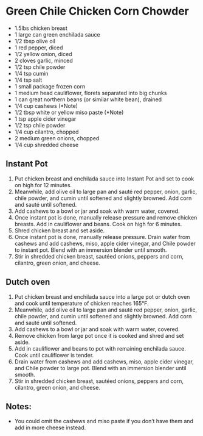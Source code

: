 # Green Chile Chicken Corn Chowder

- 1.5lbs chicken breast
- 1 large can green enchilada sauce
- 1/2 tbsp olive oil
- 1 red pepper, diced
- 1/2 yellow onion, diced
- 2 cloves garlic, minced
- 1/2 tsp chile powder
- 1/4 tsp cumin
- 1/4 tsp salt
- 1 small package frozen corn
- 1 medium head cauliflower, florets separated into big chunks
- 1 can great northern beans (or similar white bean), drained
- 1/4 cup cashews (*Note)
- 1/2 tbsp white or yellow miso paste (*Note)
- 1 tsp apple cider vinegar
- 1/2 tsp chile powder
- 1/4 cup cilantro, chopped
- 2 medium green onions, chopped
- 1/4 cup shredded cheese

## Instant Pot
1. Put chicken breast and enchilada sauce into Instant Pot and set to cook on high for 12 minutes.
2. Meanwhile, add olive oil to large pan and sauté red pepper, onion, garlic, chile powder, and cumin until softened and slightly browned. Add corn and sauté until softened.
3. Add cashews to a bowl or jar and soak with warm water, covered.
4. Once instant pot is done, manually release pressure and remove chicken breasts. Add in cauliflower and beans. Cook on high for 6 minutes.
5. Shred chicken breast and set aside.
6. Once instant pot is done, manually release pressure. Drain water from cashews and add cashews, miso, apple cider vinegar, and Chile powder to instant pot. Blend with an immersion blender until smooth.
7. Stir in shredded chicken breast, sautéed onions, peppers and corn, cilantro, green onion, and cheese.

## Dutch oven
1. Put chicken breast and enchilada sauce into a large pot or dutch oven and cook until temperature of chicken reaches 165°F.
2. Meanwhile, add olive oil to large pan and sauté red pepper, onion, garlic, chile powder, and cumin until softened and slightly browned. Add corn and sauté until softened.
3. Add cashews to a bowl or jar and soak with warm water, covered.
4. Remove chicken from large pot once it is cooked and shred and set aside.
5. Add in cauliflower and beans to pot with remaining enchilada sauce. Cook until cauliflower is tender.
6. Drain water from cashews and add cashews, miso, apple cider vinegar, and Chile powder to large pot. Blend with an immersion blender until smooth.
7. Stir in shredded chicken breast, sautéed onions, peppers and corn, cilantro, green onion, and cheese.

## Notes:
- You could omit the cashews and miso paste if you don’t have them and add in more cheese instead.